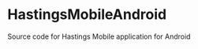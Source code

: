 HastingsMobileAndroid
=====================

Source code for Hastings Mobile application for Android
